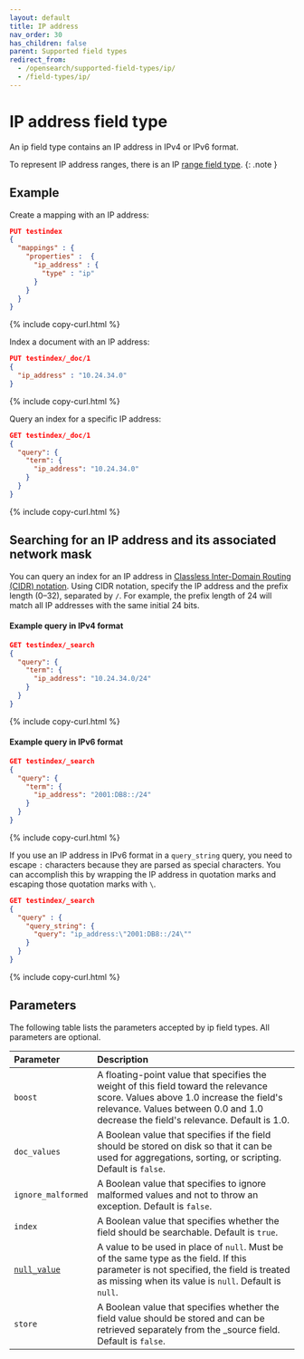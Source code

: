 ```yaml
---
layout: default
title: IP address
nav_order: 30
has_children: false
parent: Supported field types
redirect_from:
  - /opensearch/supported-field-types/ip/
  - /field-types/ip/
---
```


# IP address field type

An ip field type contains an IP address in IPv4 or IPv6 format. 

To represent IP address ranges, there is an IP [range field type]({{site.url}}{{site.baseurl}}/opensearch/supported-field-types/range/).
{: .note }

## Example

Create a mapping with an IP address:

```json
PUT testindex 
{
  "mappings" : {
    "properties" :  {
      "ip_address" : {
        "type" : "ip"
      }
    }
  }
}
```
{% include copy-curl.html %}

Index a document with an IP address:

```json
PUT testindex/_doc/1 
{
  "ip_address" : "10.24.34.0"
}
```
{% include copy-curl.html %}

Query an index for a specific IP address:

```json
GET testindex/_doc/1 
{
  "query": {
    "term": {
      "ip_address": "10.24.34.0"
    }
  }
}
```
{% include copy-curl.html %}

## Searching for an IP address and its associated network mask

You can query an index for an IP address in [Classless Inter-Domain Routing (CIDR) notation](https://en.wikipedia.org/wiki/Classless_Inter-Domain_Routing#CIDR_notation). Using CIDR notation, specify the IP address and the prefix length (0–32), separated by `/`. For example, the prefix length of 24 will match all IP addresses with the same initial 24 bits.

#### Example query in IPv4 format

```json
GET testindex/_search 
{
  "query": {
    "term": {
      "ip_address": "10.24.34.0/24"
    }
  }
}
```
{% include copy-curl.html %}

#### Example query in IPv6 format

```json
GET testindex/_search 
{
  "query": {
    "term": {
      "ip_address": "2001:DB8::/24"
    }
  }
}
```
{% include copy-curl.html %}

If you use an IP address in IPv6 format in a `query_string` query, you need to escape `:` characters because they are parsed as special characters. You can accomplish this by wrapping the IP address in quotation marks and escaping those quotation marks with `\`.

```json
GET testindex/_search 
{
  "query" : {
    "query_string": {
      "query": "ip_address:\"2001:DB8::/24\""
    }
  }
}
```
{% include copy-curl.html %}

## Parameters

The following table lists the parameters accepted by ip field types. All parameters are optional.

Parameter | Description 
:--- | :--- 
`boost` | A floating-point value that specifies the weight of this field toward the relevance score. Values above 1.0 increase the field's relevance. Values between 0.0 and 1.0 decrease the field's relevance. Default is 1.0.
`doc_values` | A Boolean value that specifies if the field should be stored on disk so that it can be used for aggregations, sorting, or scripting. Default is `false`.
`ignore_malformed` | A Boolean value that specifies to ignore malformed values and not to throw an exception. Default is `false`.
`index` | A Boolean value that specifies whether the field should be searchable. Default is `true`. 
[`null_value`]({{site.url}}{{site.baseurl}}/opensearch/supported-field-types/index#null-value) | A  value to be used in place of `null`. Must be of the same type as the field. If this parameter is not specified, the field is treated as missing when its value is `null`. Default is `null`.
`store` | A Boolean value that specifies whether the field value should be stored and can be retrieved separately from the _source field. Default is `false`. 


